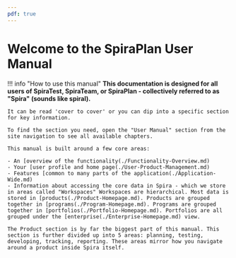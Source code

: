 ```yaml
---
pdf: true
---
```


# Welcome to the SpiraPlan User Manual

!!! info "How to use this manual"
    **This documentation is designed for all users of SpiraTest, SpiraTeam, or SpiraPlan - collectively referred to as "Spira" (sounds like spiral).**

    It can be read 'cover to cover' or you can dip into a specific section for key information.   

    To find the section you need, open the "User Manual" section from the site navigation to see all available chapters.

    This manual is built around a few core areas:
    
    - An [overview of the functionality(./Functionality-Overview.md)
    - Your [user profile and home page(./User-Product-Management.md)
    - Features [common to many parts of the application(./Application-Wide.md)
    - Information about accessing the core data in Spira - which we store in areas called "Workspaces" Workspaces are hierarchical. Most data is stored in [products(./Product-Homepage.md). Products are grouped together in [programs(./Program-Homepage.md). Programs are grouped together in [portfolios(./Portfolio-Homepage.md). Portfolios are all grouped under the [enterprise(./Enterprise-Homepage.md) view.

    The Product section is by far the biggest part of this manual. This section is further divided up into 5 areas: planning, testing, developing, tracking, reporting. These areas mirror how you navigate around a product inside Spira itself.
